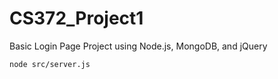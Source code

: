 # CS372_Project1
Basic Login Page Project using Node.js, MongoDB, and jQuery

```node src/server.js```